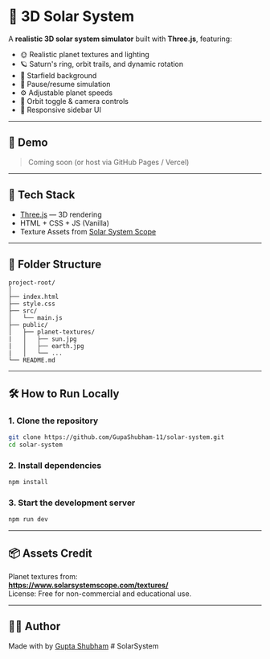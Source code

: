 
# 🌌 3D Solar System

A **realistic 3D solar system simulator** built with **Three.js**, featuring:

- 🌞 Realistic planet textures and lighting  
- 🪐 Saturn's ring, orbit trails, and dynamic rotation  
- 🌠 Starfield background  
- 🛑 Pause/resume simulation  
- ⚙️ Adjustable planet speeds  
- 🧭 Orbit toggle & camera controls  
- 📱 Responsive sidebar UI  

---

## 🚀 Demo

> Coming soon (or host via GitHub Pages / Vercel)

---

## 🧰 Tech Stack

- [Three.js](https://threejs.org/) — 3D rendering  
- HTML + CSS + JS (Vanilla)  
- Texture Assets from [Solar System Scope](https://www.solarsystemscope.com/textures/)

---

## 📂 Folder Structure

```
project-root/
│
├── index.html
├── style.css
├── src/
│   └── main.js
├── public/
│   ├── planet-textures/
|   │   ├── sun.jpg
|   │   ├── earth.jpg
|   │   └── ...
└── README.md
```

---

## 🛠️ How to Run Locally

### 1. Clone the repository

```bash
git clone https://github.com/GupaShubham-11/solar-system.git
cd solar-system
```

### 2. Install dependencies

```bash
npm install
```

### 3. Start the development server

```bash
npm run dev
```


---

## 📦 Assets Credit

Planet textures from:  
**https://www.solarsystemscope.com/textures/**  
License: Free for non-commercial and educational use.

---

## 🧑‍🚀 Author

Made with by [Gupta Shubham](https://gupta-shubham-11.vercel.app)
#   S o l a r S y s t e m  
 